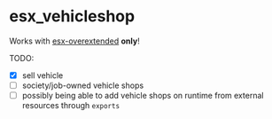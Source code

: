 # esx_vehicleshop

Works with [esx-overextended](https://github.com/esx-overextended/es_extended) **only**!

TODO:
- [x] sell vehicle
- [ ] society/job-owned vehicle shops
- [ ] possibly being able to add vehicle shops on runtime from external resources through `exports`